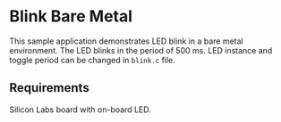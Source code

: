 # Blink Bare Metal

This sample application demonstrates LED blink in a bare metal environment. 
The LED blinks in the period of 500 ms. LED instance and toggle period can be changed in `blink.c` file.

## Requirements

Silicon Labs board with on-board LED.